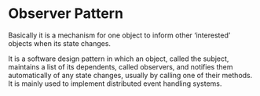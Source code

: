 # Observer Pattern

Basically it is a mechanism for one object to inform other ‘interested’ objects when its state changes.

It is a software design pattern in which an object, called the subject, maintains a list of its dependents, called observers, and notifies them automatically of any state changes, usually by calling one of their methods. It is mainly used to implement distributed event handling systems.

